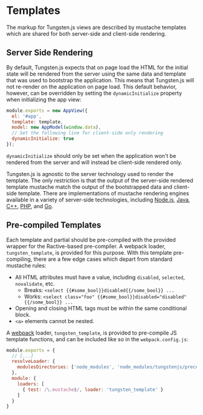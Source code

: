 # Templates

The markup for Tungsten.js views are described by mustache templates which are shared for both server-side and client-side rendering.

## Server Side Rendering

By default, Tungsten.js expects that on page load the HTML for the initial state will be rendered from the server using the same data and template that was used to bootstrap the application.  This means that Tungsten.js will not re-render on the application on page load.  This default behavior, however, can be overridden by setting the `dynamicInitialize` property when initializing the app view:

```javascript
module.exports = new AppView({
  el: '#app',
  template: template,
  model: new AppModel(window.data),
  // Set the following line for client-side only rendering
  dynamicInitialize: true
});
```

`dynamicInitialize` should only be set when the application won't be rendered from the server and will instead be client-side rendered only.

Tungsten.js is agnostic to the server technology used to render the template.  The only restriction is that the output of the server-side rendered template mustache match the output of the bootstrapped data and client-side template.  There are implementations of mustache rendering engines available in a variety of server-side technologies, including [Node.js](https://github.com/raycmorgan/Mu), [Java](https://github.com/spullara/mustache.java), [C++](https://github.com/mrtazz/plustache), [PHP](https://github.com/bobthecow/mustache.php), and [Go](https://github.com/hoisie/mustache).

## Pre-compiled Templates

Each template and partial should be pre-compiled with the provided wrapper for the Ractive-based pre-compiler. A webpack loader, `tungsten_template`, is provided for this purpose.  With this template pre-compiling, there are a few edge cases which depart from standard mustache rules:

* All HTML attributes must have a value, including `disabled`, `selected`, `novalidate`, etc.
    * Breaks: `<select {{#some_bool}}disabled{{/some_bool}} ...`
    * Works: `<select class="foo" {{#some_bool}}disabled="disabled"{{/some_bool}} ...`
* Opening and closing HTML tags must be within the same conditional block.
* `<a>` elements cannot be nested.

A [webpack](http://webpack.github.io/) loader, `tungsten_template`, is provided to pre-compile JS template functions, and can be included like so in the `webpack.config.js`:

```javascript
module.exports = {
  // [...]
  resolveLoader: {
    modulesDirectories: ['node_modules', 'node_modules/tungstenjs/precompile']
  },
  module: {
    loaders: [
      { test: /\.mustache$/, loader: 'tungsten_template' }
    ]
  }
}
```
